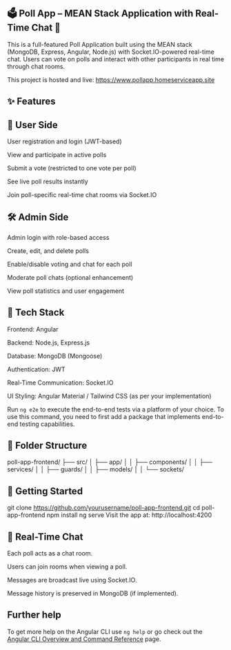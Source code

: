 ## 🗳️ Poll App – MEAN Stack Application with Real-Time Chat 💬

This is a full-featured Poll Application built using the MEAN stack (MongoDB, Express, Angular, Node.js) with Socket.IO-powered real-time chat. Users can vote on polls and interact with other participants in real time through chat rooms.

This project is hosted and live: https://www.pollapp.homeserviceapp.site

## ✨ Features
## 👥 User Side

User registration and login (JWT-based)

View and participate in active polls

Submit a vote (restricted to one vote per poll)

See live poll results instantly

Join poll-specific real-time chat rooms via Socket.IO

## 🛠️ Admin Side

Admin login with role-based access

Create, edit, and delete polls

Enable/disable voting and chat for each poll

Moderate poll chats (optional enhancement)

View poll statistics and user engagement

## 🧰 Tech Stack

Frontend: Angular

Backend: Node.js, Express.js

Database: MongoDB (Mongoose)

Authentication: JWT

Real-Time Communication: Socket.IO

UI Styling: Angular Material / Tailwind CSS (as per your implementation)

Run `ng e2e` to execute the end-to-end tests via a platform of your choice. To use this command, you need to first add a package that implements end-to-end testing capabilities.

## 📁 Folder Structure

poll-app-frontend/
├── src/
│   ├── app/
│   │   ├── components/
│   │   ├── services/
│   │   ├── guards/
│   │   ├── models/
│   │   └── sockets/ 

## 🚀 Getting Started

git clone https://github.com/yourusername/poll-app-frontend.git
cd poll-app-frontend
npm install
ng serve
Visit the app at:
http://localhost:4200

## 📡 Real-Time Chat

Each poll acts as a chat room.

Users can join rooms when viewing a poll.

Messages are broadcast live using Socket.IO.

Message history is preserved in MongoDB (if implemented).


## Further help

To get more help on the Angular CLI use `ng help` or go check out the [Angular CLI Overview and Command Reference](https://angular.io/cli) page.

